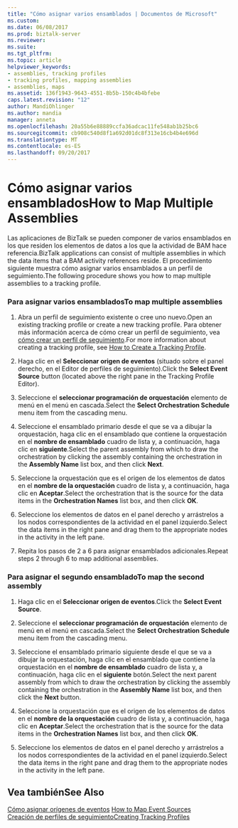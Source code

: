 ```yaml
---
title: "Cómo asignar varios ensamblados | Documentos de Microsoft"
ms.custom: 
ms.date: 06/08/2017
ms.prod: biztalk-server
ms.reviewer: 
ms.suite: 
ms.tgt_pltfrm: 
ms.topic: article
helpviewer_keywords:
- assemblies, tracking profiles
- tracking profiles, mapping assemblies
- assemblies, maps
ms.assetid: 136f1943-9643-4551-8b5b-150c4b4bfebe
caps.latest.revision: "12"
author: MandiOhlinger
ms.author: mandia
manager: anneta
ms.openlocfilehash: 20a55b6e88889ccfa36adcac11fe548ab1b25bc6
ms.sourcegitcommit: cb908c540d8f1a692d01dc8f313e16cb4b4e696d
ms.translationtype: MT
ms.contentlocale: es-ES
ms.lasthandoff: 09/20/2017
---
```

# <a name="how-to-map-multiple-assemblies"></a><span data-ttu-id="5a732-102">Cómo asignar varios ensamblados</span><span class="sxs-lookup"><span data-stu-id="5a732-102">How to Map Multiple Assemblies</span></span>
<span data-ttu-id="5a732-103">Las aplicaciones de BizTalk se pueden componer de varios ensamblados en los que residen los elementos de datos a los que la actividad de BAM hace referencia.</span><span class="sxs-lookup"><span data-stu-id="5a732-103">BizTalk applications can consist of multiple assemblies in which the data items that a BAM activity references reside.</span></span> <span data-ttu-id="5a732-104">El procedimiento siguiente muestra cómo asignar varios ensamblados a un perfil de seguimiento.</span><span class="sxs-lookup"><span data-stu-id="5a732-104">The following procedure shows you how to map multiple assemblies to a tracking profile.</span></span>  
  
### <a name="to-map-multiple-assemblies"></a><span data-ttu-id="5a732-105">Para asignar varios ensamblados</span><span class="sxs-lookup"><span data-stu-id="5a732-105">To map multiple assemblies</span></span>  
  
1.  <span data-ttu-id="5a732-106">Abra un perfil de seguimiento existente o cree uno nuevo.</span><span class="sxs-lookup"><span data-stu-id="5a732-106">Open an existing tracking profile or create a new tracking profile.</span></span> <span data-ttu-id="5a732-107">Para obtener más información acerca de cómo crear un perfil de seguimiento, vea [cómo crear un perfil de seguimiento](../core/how-to-create-a-tracking-profile.md).</span><span class="sxs-lookup"><span data-stu-id="5a732-107">For more information about creating a tracking profile, see [How to Create a Tracking Profile](../core/how-to-create-a-tracking-profile.md).</span></span>  
  
2.  <span data-ttu-id="5a732-108">Haga clic en el **Seleccionar origen de eventos** (situado sobre el panel derecho, en el Editor de perfiles de seguimiento).</span><span class="sxs-lookup"><span data-stu-id="5a732-108">Click the **Select Event Source** button (located above the right pane in the Tracking Profile Editor).</span></span>  
  
3.  <span data-ttu-id="5a732-109">Seleccione el **seleccionar programación de orquestación** elemento de menú en el menú en cascada.</span><span class="sxs-lookup"><span data-stu-id="5a732-109">Select the **Select Orchestration Schedule** menu item from the cascading menu.</span></span>  
  
4.  <span data-ttu-id="5a732-110">Seleccione el ensamblado primario desde el que se va a dibujar la orquestación, haga clic en el ensamblado que contiene la orquestación en el **nombre de ensamblado** cuadro de lista y, a continuación, haga clic en **siguiente**.</span><span class="sxs-lookup"><span data-stu-id="5a732-110">Select the parent assembly from which to draw the orchestration by clicking the assembly containing the orchestration in the **Assembly Name** list box, and then click **Next**.</span></span>  
  
5.  <span data-ttu-id="5a732-111">Seleccione la orquestación que es el origen de los elementos de datos en el **nombre de la orquestación** cuadro de lista y, a continuación, haga clic en **Aceptar**.</span><span class="sxs-lookup"><span data-stu-id="5a732-111">Select the orchestration that is the source for the data items in the **Orchestration Names** list box, and then click **OK**.</span></span>  
  
6.  <span data-ttu-id="5a732-112">Seleccione los elementos de datos en el panel derecho y arrástrelos a los nodos correspondientes de la actividad en el panel izquierdo.</span><span class="sxs-lookup"><span data-stu-id="5a732-112">Select the data items in the right pane and drag them to the appropriate nodes in the activity in the left pane.</span></span>  
  
7.  <span data-ttu-id="5a732-113">Repita los pasos de 2 a 6 para asignar ensamblados adicionales.</span><span class="sxs-lookup"><span data-stu-id="5a732-113">Repeat steps 2 through 6 to map additional assemblies.</span></span>  
  
### <a name="to-map-the-second-assembly"></a><span data-ttu-id="5a732-114">Para asignar el segundo ensamblado</span><span class="sxs-lookup"><span data-stu-id="5a732-114">To map the second assembly</span></span>  
  
1.  <span data-ttu-id="5a732-115">Haga clic en el **Seleccionar origen de eventos**.</span><span class="sxs-lookup"><span data-stu-id="5a732-115">Click the **Select Event Source**.</span></span>  
  
2.  <span data-ttu-id="5a732-116">Seleccione el **seleccionar programación de orquestación** elemento de menú en el menú en cascada.</span><span class="sxs-lookup"><span data-stu-id="5a732-116">Select the **Select Orchestration Schedule** menu item from the cascading menu.</span></span>  
  
3.  <span data-ttu-id="5a732-117">Seleccione el ensamblado primario siguiente desde el que se va a dibujar la orquestación, haga clic en el ensamblado que contiene la orquestación en el **nombre de ensamblado** cuadro de lista y, a continuación, haga clic en el **siguiente** botón.</span><span class="sxs-lookup"><span data-stu-id="5a732-117">Select the next parent assembly from which to draw the orchestration by clicking the assembly containing the orchestration in the **Assembly Name** list box, and then click the **Next** button.</span></span>  
  
4.  <span data-ttu-id="5a732-118">Seleccione la orquestación que es el origen de los elementos de datos en el **nombre de la orquestación** cuadro de lista y, a continuación, haga clic en **Aceptar**.</span><span class="sxs-lookup"><span data-stu-id="5a732-118">Select the orchestration that is the source for the data items in the **Orchestration Names** list box, and then click **OK**.</span></span>  
  
5.  <span data-ttu-id="5a732-119">Seleccione los elementos de datos en el panel derecho y arrástrelos a los nodos correspondientes de la actividad en el panel izquierdo.</span><span class="sxs-lookup"><span data-stu-id="5a732-119">Select the data items in the right pane and drag them to the appropriate nodes in the activity in the left pane.</span></span>  
  
## <a name="see-also"></a><span data-ttu-id="5a732-120">Vea también</span><span class="sxs-lookup"><span data-stu-id="5a732-120">See Also</span></span>  
 <span data-ttu-id="5a732-121">[Cómo asignar orígenes de eventos](../core/how-to-map-event-sources.md) </span><span class="sxs-lookup"><span data-stu-id="5a732-121">[How to Map Event Sources](../core/how-to-map-event-sources.md) </span></span>  
 [<span data-ttu-id="5a732-122">Creación de perfiles de seguimiento</span><span class="sxs-lookup"><span data-stu-id="5a732-122">Creating Tracking Profiles</span></span>](../core/creating-tracking-profiles.md)